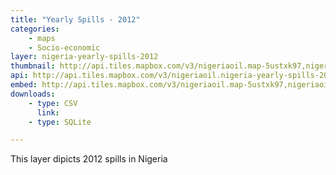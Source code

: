 ```yaml
---
title: "Yearly Spills - 2012"
categories: 
    - maps
    - Socio-economic
layer: nigeria-yearly-spills-2012
thumbnail: http://api.tiles.mapbox.com/v3/nigeriaoil.map-5ustxk97,nigeriaoil.nigeria-yearly-spills-2012/7/66/61.png
api: http://api.tiles.mapbox.com/v3/nigeriaoil.nigeria-yearly-spills-2012.jsonp
embed: http://api.tiles.mapbox.com/v3/nigeriaoil.map-5ustxk97,nigeriaoil.nigeria-yearly-spills-2012.html
downloads:
    - type: CSV
      link: 
    - type: SQLite

---
```


This layer dipicts 2012 spills in Nigeria